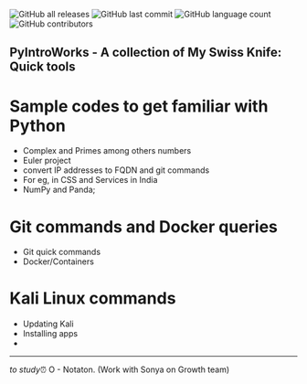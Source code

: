 
![GitHub all releases](https://img.shields.io/github/downloads/tobystic/PyIntroWorks/total?color=%2300ff00&logo=Github&style=plastic)
![GitHub last commit](https://img.shields.io/github/last-commit/tobystic/PyIntroWorks?color=%2300ff00&logo=github&logoColor=blue)
![GitHub language count](https://img.shields.io/github/languages/count/tobystic/PyIntroWorks?logo=github&logoColor=white)
![GitHub contributors](https://img.shields.io/github/contributors/tobystic/PyIntroWorks?color=blue&logo=Microsoft%20azure&logoColor=blue&style=plastic)


## PyIntroWorks - A collection of My Swiss Knife: Quick tools

# Sample codes to get familiar with Python 

 - Complex and Primes among others numbers
 - Euler project
 - convert IP addresses to FQDN and git commands
 - For eg, in CSS and Services in India
 - NumPy and Panda;
 

# Git commands and Docker queries
 
 - Git quick commands
 - Docker/Containers 

# Kali Linux commands
 - Updating Kali
 - Installing apps
 - 

-----------------------------------------------------------------------
_to study_⏰
O - Notaton. (Work with Sonya on Growth team)
